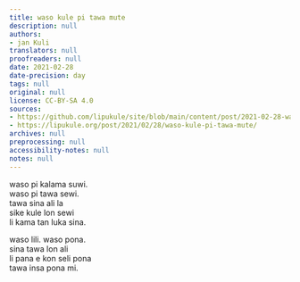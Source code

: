 ```yaml
---
title: waso kule pi tawa mute
description: null
authors:
- jan Kuli
translators: null
proofreaders: null
date: 2021-02-28
date-precision: day
tags: null
original: null
license: CC-BY-SA 4.0
sources:
- https://github.com/lipukule/site/blob/main/content/post/2021-02-28-wasokule.md
- https://lipukule.org/post/2021/02/28/waso-kule-pi-tawa-mute/
archives: null
preprocessing: null
accessibility-notes: null
notes: null
---
```


waso pi kalama suwi.  
waso pi tawa sewi.  
tawa sina ali la  
sike kule lon sewi  
li kama tan luka sina.

waso lili. waso pona.  
sina tawa lon ali  
li pana e kon seli pona  
tawa insa pona mi.